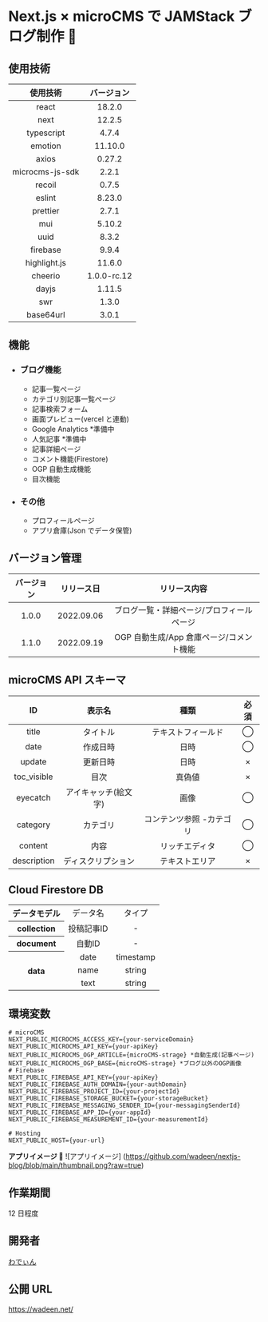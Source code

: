 # Next.js × microCMS で JAMStack ブログ制作 🦖

## 使用技術

|    使用技術     | バージョン  |
| :-------------: | :---------: |
|      react      |   18.2.0    |
|      next       |   12.2.5    |
|   typescript    |    4.7.4    |
|     emotion     |   11.10.0   |
|      axios      |   0.27.2    |
| microcms-js-sdk |    2.2.1    |
|     recoil      |    0.7.5    |
|     eslint      |   8.23.0    |
|    prettier     |    2.7.1    |
|       mui       |   5.10.2    |
|      uuid       |    8.3.2    |
|    firebase     |    9.9.4    |
|  highlight.js   |   11.6.0    |
|     cheerio     | 1.0.0-rc.12 |
|      dayjs      |   1.11.5    |
|       swr       |    1.3.0    |
|    base64url    |    3.0.1    |

## 機能

- ### ブログ機能

  - 記事一覧ぺージ
  - カテゴリ別記事一覧ぺージ
  - 記事検索フォーム
  - 画面プレビュー(vercel と連動)
  - Google Analytics \*準備中
  - 人気記事 \*準備中
  - 記事詳細ページ
  - コメント機能(Firestore)
  - OGP 自動生成機能
  - 目次機能

- ### その他
  - プロフィールページ
  - アプリ倉庫(Json でデータ保管)

## バージョン管理

| バージョン | リリース日 |               リリース内容                |
| :--------: | :--------: | :---------------------------------------: |
|   1.0.0    | 2022.09.06 | ブログ一覧・詳細ページ/プロフィールページ |
|   1.1.0    | 2022.09.19 | OGP 自動生成/App 倉庫ページ/コメント機能  |

## microCMS API スキーマ

|     ID      |        表示名        |           種類           | 必須 |
| :---------: | :------------------: | :----------------------: | :--: |
|    title    |       タイトル       |    テキストフィールド    |  ◯   |
|    date     |       作成日時       |           日時           |  ◯   |
|   update    |       更新日時       |           日時           |  ×   |
| toc_visible |         目次         |          真偽値          |  ×   |
|  eyecatch   | アイキャッチ(絵文字) |           画像           |  ◯   |
|  category   |       カテゴリ       | コンテンツ参照 -カテゴリ |  ◯   |
|   content   |         内容         |      リッチエディタ      |  ◯   |
| description |  ディスクリプション  |      テキストエリア      |  ×   |

## Cloud Firestore DB

<table>
<tr align="center">
<th>データモデル</th>
<td>データ名</td>
<td>タイプ</td>
</tr>
<tr>
<tr align="center">
<th>collection</th>
<td>投稿記事ID</td>
<td>-</td>
</tr>
<tr align="center">
<th>document</th>
<td>自動ID</td>
<td>-</td>
</tr>
<tr align="center">
<th rowspan="3">data</th>
<td>date</td>
<td>timestamp</td>
</tr>
<tr  align="center">
<td>name</td>
<td>string</td>
</tr>
<tr align="center">
<td>text</td>
<td>string</td>
</tr>
</table>

## 環境変数

```
# microCMS
NEXT_PUBLIC_MICROCMS_ACCESS_KEY={your-serviceDomain}
NEXT_PUBLIC_MICROCMS_API_KEY={your-apiKey}
NEXT_PUBLIC_MICROCMS_OGP_ARTICLE={microCMS-strage} *自動生成(記事ページ)
NEXT_PUBLIC_MICROCMS_OGP_BASE={microCMS-strage} *ブログ以外のOGP画像
# Firebase
NEXT_PUBLIC_FIREBASE_API_KEY={your-apiKey}
NEXT_PUBLIC_FIREBASE_AUTH_DOMAIN={your-authDomain}
NEXT_PUBLIC_FIREBASE_PROJECT_ID={your-projectId}
NEXT_PUBLIC_FIREBASE_STORAGE_BUCKET={your-storageBucket}
NEXT_PUBLIC_FIREBASE_MESSAGING_SENDER_ID={your-messagingSenderId}
NEXT_PUBLIC_FIREBASE_APP_ID={your-appId}
NEXT_PUBLIC_FIREBASE_MEASUREMENT_ID={your-measurementId}

# Hosting
NEXT_PUBLIC_HOST={your-url}
```

**アプリイメージ 🙌**
![アプリイメージ] (https://github.com/wadeen/nextjs-blog/blob/main/thumbnail.png?raw=true)

## 作業期間

12 日程度

## 開発者

[わでぃん](https://github.com/wadeen)

## 公開 URL

https://wadeen.net/

<!-- ### `npm start` -->
